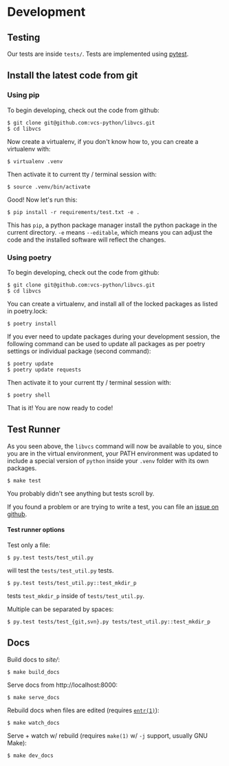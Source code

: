 # Development

## Testing

Our tests are inside `tests/`. Tests are implemented using
[pytest](http://pytest.org/).

## Install the latest code from git

### Using pip

To begin developing, check out the code from github:

    $ git clone git@github.com:vcs-python/libvcs.git
    $ cd libvcs

Now create a virtualenv, if you don't know how to, you can create a
virtualenv with:

    $ virtualenv .venv

Then activate it to current tty / terminal session with:

    $ source .venv/bin/activate

Good! Now let's run this:

    $ pip install -r requirements/test.txt -e .

This has `pip`, a python package manager install the python package in
the current directory. `-e` means `--editable`, which means you can
adjust the code and the installed software will reflect the changes.

### Using poetry

To begin developing, check out the code from github:

    $ git clone git@github.com:vcs-python/libvcs.git
    $ cd libvcs

You can create a virtualenv, and install all of the locked packages as
listed in poetry.lock:

    $ poetry install

If you ever need to update packages during your development session, the
following command can be used to update all packages as per poetry
settings or individual package (second command):

    $ poetry update
    $ poetry update requests

Then activate it to your current tty / terminal session with:

    $ poetry shell

That is it! You are now ready to code!

## Test Runner

As you seen above, the `libvcs` command will now be available to you,
since you are in the virtual environment, your <span
class="title-ref">PATH</span> environment was updated to include a
special version of `python` inside your `.venv` folder with its own
packages.

    $ make test

You probably didn't see anything but tests scroll by.

If you found a problem or are trying to write a test, you can file an
[issue on github](https://github.com/vcs-python/libvcs/issues).

#### Test runner options

Test only a file:

    $ py.test tests/test_util.py

will test the `tests/test_util.py` tests.

    $ py.test tests/test_util.py::test_mkdir_p

tests `test_mkdir_p` inside of `tests/test_util.py`.

Multiple can be separated by spaces:

    $ py.test tests/test_{git,svn}.py tests/test_util.py::test_mkdir_p

## Docs

Build docs to _site/_:

    $ make build_docs

Serve docs from http://localhost:8000:

    $ make serve_docs

Rebuild docs when files are edited (requires [`entr(1)`](http://eradman.com/entrproject/)):

    $ make watch_docs

Serve + watch w/ rebuild (requires `make(1)` w/ `-j` support, usually GNU Make):

    $ make dev_docs
